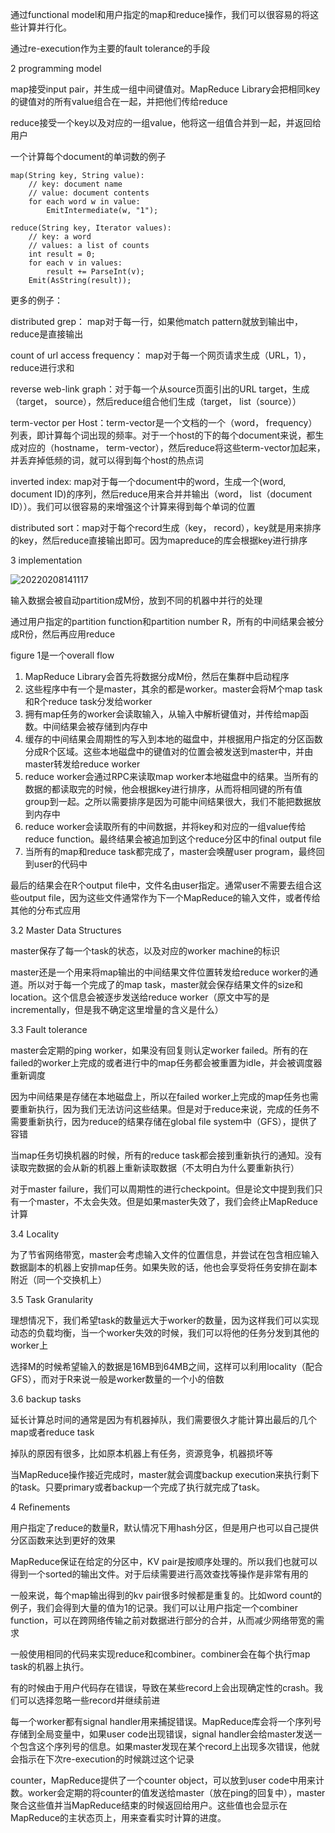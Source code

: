 通过functional model和用户指定的map和reduce操作，我们可以很容易的将这些计算并行化。

通过re-execution作为主要的fault tolerance的手段

2 programming model

map接受input pair，并生成一组中间键值对。MapReduce Library会把相同key的键值对的所有value组合在一起，并把他们传给reduce

reduce接受一个key以及对应的一组value，他将这一组值合并到一起，并返回给用户

一个计算每个document的单词数的例子

```
map(String key, String value):
    // key: document name
    // value: document contents
    for each word w in value:
        EmitIntermediate(w, "1");

reduce(String key, Iterator values):
    // key: a word
    // values: a list of counts
    int result = 0;
    for each v in values:
        result += ParseInt(v);
    Emit(AsString(result));
```

更多的例子：

distributed grep： map对于每一行，如果他match pattern就放到输出中，reduce是直接输出

count of url access frequency： map对于每一个网页请求生成（URL，1），reduce进行求和

reverse web-link graph：对于每一个从source页面引出的URL target，生成（target， source），然后reduce组合他们生成（target， list（source））

term-vector per Host：term-vector是一个文档的一个（word， frequency）列表，即计算每个词出现的频率。对于一个host的下的每个document来说，都生成对应的（hostname， term-vector），然后reduce将这些term-vector加起来，并丢弃掉低频的词，就可以得到每个host的热点词

inverted index: map对于每一个document中的word，生成一个(word, document ID)的序列，然后reduce用来合并并输出（word， list（document ID））。我们可以很容易的来增强这个计算来得到每个单词的位置

distributed sort：map对于每个record生成（key， record），key就是用来排序的key，然后reduce直接输出即可。因为mapreduce的库会根据key进行排序

3 implementation

![20220208141117](https://picsheep.oss-cn-beijing.aliyuncs.com/pic/20220208141117.png)

输入数据会被自动partition成M份，放到不同的机器中并行的处理

通过用户指定的partition function和partition number R，所有的中间结果会被分成R份，然后再应用reduce

figure 1是一个overall flow

1. MapReduce Library会首先将数据分成M份，然后在集群中启动程序
2. 这些程序中有一个是master，其余的都是worker。master会将M个map task和R个reduce task分发给worker
3. 拥有map任务的worker会读取输入，从输入中解析键值对，并传给map函数。中间结果会被存储到内存中
4. 缓存的中间结果会周期性的写入到本地的磁盘中，并根据用户指定的分区函数分成R个区域。这些本地磁盘中的键值对的位置会被发送到master中，并由master转发给reduce worker
5. reduce worker会通过RPC来读取map worker本地磁盘中的结果。当所有的数据的都读取完的时候，他会根据key进行排序，从而将相同键的所有值group到一起。之所以需要排序是因为可能中间结果很大，我们不能把数据放到内存中
6. reduce worker会读取所有的中间数据，并将key和对应的一组value传给reduce function。最终结果会被追加到这个reduce分区中的final output file
7. 当所有的map和reduce task都完成了，master会唤醒user program，最终回到user的代码中

最后的结果会在R个output file中，文件名由user指定。通常user不需要去组合这些output file，因为这些文件通常作为下一个MapReduce的输入文件，或者传给其他的分布式应用

3.2 Master Data Structures

master保存了每一个task的状态，以及对应的worker machine的标识

master还是一个用来将map输出的中间结果文件位置转发给reduce worker的通道。所以对于每一个完成了的map task，master就会保存结果文件的size和location。这个信息会被逐步发送给reduce worker（原文中写的是incrementally，但是我不确定这里增量的含义是什么）

3.3 Fault tolerance

master会定期的ping worker，如果没有回复则认定worker failed。所有的在failed的worker上完成的或者进行中的map任务都会被重置为idle，并会被调度器重新调度

因为中间结果是存储在本地磁盘上，所以在failed worker上完成的map任务也需要重新执行，因为我们无法访问这些结果。但是对于reduce来说，完成的任务不需要重新执行，因为reduce的结果存储在global file system中（GFS），提供了容错

当map任务切换机器的时候，所有的reduce task都会接到重新执行的通知。没有读取完数据的会从新的机器上重新读取数据（不太明白为什么要重新执行）

对于master failure，我们可以周期性的进行checkpoint。但是论文中提到我们只有一个master，不太会失效。但是如果master失效了，我们会终止MapReduce计算

3.4 Locality

为了节省网络带宽，master会考虑输入文件的位置信息，并尝试在包含相应输入数据副本的机器上安排map任务。如果失败的话，他也会享受将任务安排在副本附近（同一个交换机上）

3.5 Task Granularity

理想情况下，我们希望task的数量远大于worker的数量，因为这样我们可以实现动态的负载均衡，当一个worker失效的时候，我们可以将他的任务分发到其他的worker上

选择M的时候希望输入的数据是16MB到64MB之间，这样可以利用locality（配合GFS），而对于R来说一般是worker数量的一个小的倍数

3.6 backup tasks

延长计算总时间的通常是因为有机器掉队，我们需要很久才能计算出最后的几个map或者reduce task

掉队的原因有很多，比如原本机器上有任务，资源竞争，机器损坏等

当MapReduce操作接近完成时，master就会调度backup execution来执行剩下的task。只要primary或者backup一个完成了执行就完成了task。

4 Refinements

用户指定了reduce的数量R，默认情况下用hash分区，但是用户也可以自己提供分区函数来达到更好的效果

MapReduce保证在给定的分区中，KV pair是按顺序处理的。所以我们也就可以得到一个sorted的输出文件。对于后续需要进行高效查找等操作是非常有用的

一般来说，每个map输出得到的kv pair很多时候都是重复的。比如word count的例子，我们会得到大量的值为1的记录。我们可以让用户指定一个combiner function，可以在跨网络传输之前对数据进行部分的合并，从而减少网络带宽的需求

一般使用相同的代码来实现reduce和combiner。combiner会在每个执行map task的机器上执行。

有的时候由于用户代码存在错误，导致在某些record上会出现确定性的crash。我们可以选择忽略一些record并继续前进

每一个worker都有signal handler用来捕捉错误。MapReduce库会将一个序列号存储到全局变量中，如果user code出现错误，signal handler会给master发送一个包含这个序列号的信息。如果master发现在某个record上出现多次错误，他就会指示在下次re-execution的时候跳过这个记录

counter，MapReduce提供了一个counter object，可以放到user code中用来计数。worker会定期的将counter的值发送给master（放在ping的回复中），master聚合这些值并当MapReduce结束的时候返回给用户。这些值也会显示在MapReduce的主状态页上，用来查看实时计算的进度。